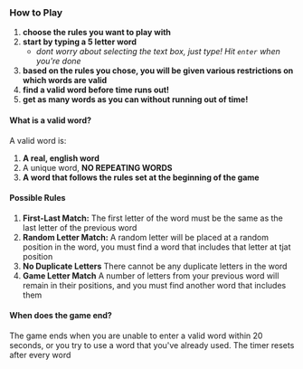 ### How to Play
1. **choose the rules you want to play with**
2. **start by typing a 5 letter word**
    - *dont worry about selecting the text box, just type! Hit `enter` when you're done*
3. **based on the rules you chose, you will be given various restrictions on which words are valid**
4. **find a valid word before time runs out!**
5. **get as many words as you can without running out of time!**

#### What is a valid word?
A valid word is:

1. **A real, english word**
2. A unique word, **NO REPEATING WORDS**
3. **A word that follows the rules set at the beginning of the game**

#### Possible Rules
1. **First-Last Match:** The first letter of the word must be the same as the last letter of the previous word
2. **Random Letter Match:** A random letter will be placed at a random position in the word, you must find a word that includes that letter at tjat position
3. **No Duplicate Letters** There cannot be any duplicate letters in the word
4. **Game Letter Match** A number of letters from your previous word will remain in their positions, and you must find another word that includes them

#### When does the game end?
The game ends when you are unable to enter a valid word within 20 seconds, or you try to use a word that you've already used. The timer resets after every word
